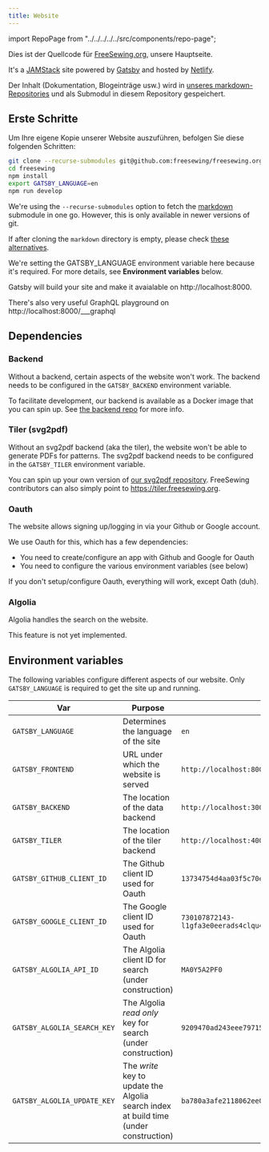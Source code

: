 ```yaml
---
title: Website
---
```


import RepoPage from "../../../../../src/components/repo-page";

<RepoPage repo="website" />

Dies ist der Quellcode für [FreeSewing.org](https://freesewing.org), unsere Hauptseite.

It's a [JAMStack](https://jamstack.org/) site powered by [Gatsby](https://www.gatsbyjs.org/) and hosted by [Netlify](https://www.netlify.com/).

Der Inhalt (Dokumentation, Blogeinträge usw.) wird in [unseres markdown-Repositories](/repos/markdown) und als Submodul in diesem Repository gespeichert.

## Erste Schritte

Um Ihre eigene Kopie unserer Website auszuführen, befolgen Sie diese folgenden Schritten:

```bash
git clone --recurse-submodules git@github.com:freesewing/freesewing.org.git
cd freesewing
npm install
export GATSBY_LANGUAGE=en
npm run develop
```

<Note>

We're using the `--recurse-submodules` option to fetch the [markdown](/repos/markdown) submodule in one go.
However, this is only available in newer versions of git.

If after cloning the `markdown` directory is empty, 
please check [these alternatives](https://stackoverflow.com/questions/3796927/how-to-git-clone-including-submodules).

</Note>

<Note>

We're setting the GATSBY_LANGUAGE environment variable here because it's required.
For more details, see **Environment variables** below.

</Note>

Gatsby will build your site and make it avaialable on http://localhost:8000.

<Tip>

There's also very useful GraphQL playground on http://localhost:8000/\_\_\_graphql

</Tip>

## Dependencies

### Backend

Without a backend, certain aspects of the website won't work. The backend needs to be configured in the `GATSBY_BACKEND` environment variable.

To facilitate development, our backend is available as a Docker image that you can spin up. See [the backend repo](/repos/backend) for more info.

### Tiler (svg2pdf)

Without an svg2pdf backend (aka the tiler), the website won't be able to generate PDFs for patterns. The svg2pdf backend needs to be configured in the `GATSBY_TILER` environment variable.

You can spin up your own version of [our svg2pdf repository](/repos/tile). FreeSewing contributors can also simply point to https://tiler.freesewing.org.

### Oauth

The website allows signing up/logging in via your Github or Google account.

We use Oauth for this, which has a few dependencies:

 - You need to create/configure an app with Github and Google for Oauth
 - You need to configure the various environment variables (see below)

If you don't setup/configure Oauth, everything will work, except Oath (duh).

### Algolia

Algolia handles the search on the website. 

<Warning>

This feature is not yet implemented.

</Warning>

## Environment variables

The following variables configure different aspects of our website. Only `GATSBY_LANGUAGE` is required to get the site up and running.

| Var                         | Purpose                                                                               | Example                                                                    |
| --------------------------- | ------------------------------------------------------------------------------------- | -------------------------------------------------------------------------- |
| `GATSBY_LANGUAGE`           | Determines the language of the site                                                   | `en`                                                                       |
| `GATSBY_FRONTEND`           | URL under which the website is served                                                 | `http://localhost:8000/`                                                   |
| `GATSBY_BACKEND`            | The location of the data backend                                                      | `http://localhost:3000/`                                                   |
| `GATSBY_TILER`              | The location of the tiler backend                                                     | `http://localhost:4000/`                                                   |
| `GATSBY_GITHUB_CLIENT_ID`   | The Github client ID used for Oauth                                                   | `13734754d4aa03f5c70e`                                                     |
| `GATSBY_GOOGLE_CLIENT_ID`   | The Google client ID used for Oauth                                                   | `730107872143-l1gfa3e0eerads4clqu458pblgpnu54h.apps.googleusercontent.com` |
| `GATSBY_ALGOLIA_API_ID`     | The Algolia client ID for search (under construction)                                 | `MA0Y5A2PF0`                                                               |
| `GATSBY_ALGOLIA_SEARCH_KEY` | The Algolia *read only* key for search (under construction)                           | `9209470ad243eee797156aa2874d886c`                                         |
| `GATSBY_ALGOLIA_UPDATE_KEY` | The *write* key to update the Algolia search index at build time (under construction) | `ba780a3afe2118062ee08ea4fb54c097`                                         |


